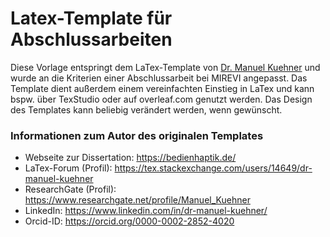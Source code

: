 # Latex-Template für Abschlussarbeiten

Diese Vorlage entspringt dem LaTex-Template von [Dr. Manuel Kuehner](https://manuelkuehner.de/) und wurde an die Kriterien einer Abschlussarbeit bei MIREVI angepasst.
Das Template dient außerdem einem vereinfachten Einstieg in LaTex und kann bspw. über TexStudio oder auf overleaf.com genutzt werden. Das Design des Templates kann beliebig verändert werden, wenn gewünscht.

### Informationen zum Autor des originalen Templates
- Webseite zur Dissertation: https://bedienhaptik.de/
- LaTex-Forum (Profil): https://tex.stackexchange.com/users/14649/dr-manuel-kuehner
- ResearchGate (Profil): https://www.researchgate.net/profile/Manuel_Kuehner
- LinkedIn: https://www.linkedin.com/in/dr-manuel-kuehner/
- Orcid-ID: https://orcid.org/0000-0002-2852-4020
